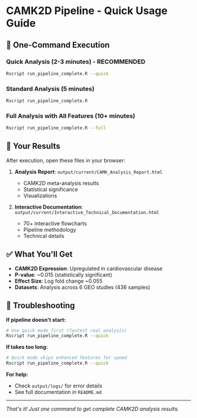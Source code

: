 # CAMK2D Pipeline - Quick Usage Guide

## 🚀 One-Command Execution

### **Quick Analysis (2-3 minutes) - RECOMMENDED**
```bash
Rscript run_pipeline_complete.R --quick
```

### **Standard Analysis (5 minutes)**
```bash
Rscript run_pipeline_complete.R
```

### **Full Analysis with All Features (10+ minutes)**
```bash
Rscript run_pipeline_complete.R --full
```

## 📄 Your Results

After execution, open these files in your browser:

1. **Analysis Report**: `output/current/CAMK_Analysis_Report.html`
   - CAMK2D meta-analysis results
   - Statistical significance
   - Visualizations

2. **Interactive Documentation**: `output/current/Interactive_Technical_Documentation.html`
   - 70+ interactive flowcharts
   - Pipeline methodology
   - Technical details

## ✅ What You'll Get

- **CAMK2D Expression**: Upregulated in cardiovascular disease
- **P-value**: ~0.015 (statistically significant)
- **Effect Size**: Log fold change ~0.055
- **Datasets**: Analysis across 6 GEO studies (436 samples)

## 🔧 Troubleshooting

**If pipeline doesn't start:**
```bash
# Use quick mode first (fastest real analysis)
Rscript run_pipeline_complete.R --quick
```

**If takes too long:**
```bash
# Quick mode skips enhanced features for speed
Rscript run_pipeline_complete.R --quick
```

**For help:**
- Check `output/logs/` for error details
- See full documentation in `README.md`

---

*That's it! Just one command to get complete CAMK2D analysis results.*